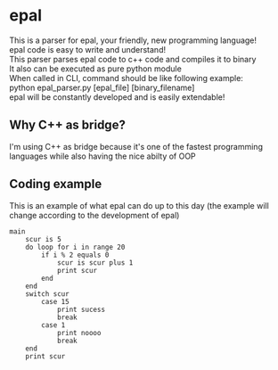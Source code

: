 # epal

This is a parser for epal, your friendly, new programming language!  
epal code is easy to write and understand!  
This parser parses epal code to c++ code and compiles it to binary  
It also can be executed as pure python module  
When called in CLI, command should be like following example:  
python epal_parser.py [epal_file] [binary_filename]  
epal will be constantly developed and is easily extendable!  

## Why C++ as bridge?
 
I'm using C++ as bridge because it's one of the fastest 
programming languages while also having the nice abilty of OOP

## Coding example

This is an example of what epal can do up to this day (the example will change according 
to the development of epal)
```
main 
    scur is 5
    do loop for i in range 20
        if i % 2 equals 0
            scur is scur plus 1
            print scur
        end
    end
    switch scur
        case 15
            print sucess
            break
        case 1
            print noooo
            break
    end
    print scur
